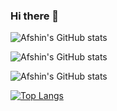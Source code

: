 ### Hi there 👋


![Afshin's GitHub stats](https://github-readme-stats.vercel.app/api?username=AfshinPardeyaghoot&show_icons=true&bg_color=283149&border_color=283149&text_color=00818A&title_color=DBEDF3&icon_color=404B69)

![Afshin's GitHub stats](https://github-readme-stats.vercel.app/api?username=AfshinPardeyaghoot&show_icons=true&bg_color=222831&border_color=393E46&text_color=00ADB5&title_color=EEEEEE&icon_color=393E46)

![Afshin's GitHub stats](https://github-readme-stats.vercel.app/api?username=AfshinPardeyaghoot&show_icons=true&bg_color=00000000&border_color=00000000&text_color=00ADB5&title_color=EEEEEE&icon_color=EEEEEE)

[![Top Langs](https://github-readme-stats.vercel.app/api/top-langs/?username=AfshinPardeyaghoot&layout=compact&bg_color=00000000)](https://github.com/anuraghazra/github-readme-stats)
